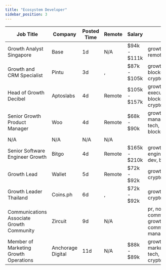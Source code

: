 ```yaml
---
title: "Ecosystem Developer"
sidebar_position: 3
---
```


| Job Title | Company | Posted Time | Remote | Salary | Tags | Apply Link |
|-----------|---------|-------------|--------|--------|------|------------|
| Growth Analyst Singapore | Base | 1d | N/A | $94k - $111k | growth, analyst, remote, crypto | [Apply](https://web3.career/growth-analyst-singapore-base/107882) |
| Growth and CRM Specialist | Pintu | 3d | , | $87k - $105k | growth, crm, blockchain, crypto | [Apply](https://web3.career/growth-and-crm-specialist-pintu/107738) |
| Head of Growth Decibel | Aptoslabs | 4d | Remote | $105k - $157k | growth, executive, blockchain, crypto, defi | [Apply](https://web3.career/head-of-growth-decibel-aptoslabs/107633) |
| Senior Growth Product Manager | Woo | 4d | Remote | $68k - $90k | growth, product manager, non tech, senior, blockchain | [Apply](https://web3.career/senior-growth-product-manager-woo/95664) |
| N/A | N/A | N/A | N/A |  |  | [Apply](https://web3.career/metana) |
| Senior Software Engineer Growth | Bitgo | 4d | Remote | $165k - $210k | growth, engineer, senior, dev, bitcoin | [Apply](https://web3.career/senior-software-engineer-growth-bitgo/106088) |
| Growth Lead | Wallet | 5d | Remote | $72k - $92k | growth, lead, crypto, remote | [Apply](https://web3.career/growth-lead-wallet/107597) |
| Growth Leader Thailand | Coins.ph | 6d | , | $72k - $92k | growth, lead, crypto | [Apply](https://web3.career/growth-leader-thailand-coins/107569) |
| Communications Associate Growth Community | Zircuit | 9d | N/A |  | pr, non tech, communications, growth, community manager | [Apply](https://web3.career/communications-associate-growth-community-zircuit/105486) |
| Member of Marketing Growth Operations | Anchorage Digital | 11d | N/A | $88k - $89k | growth, marketing, non tech, operations, crypto | [Apply](https://web3.career/member-of-marketing-growth-operations-anchorage/107208) |
